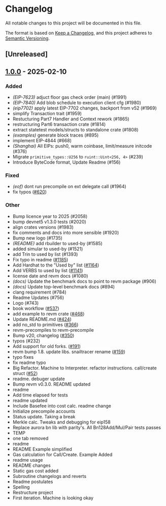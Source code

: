 # Changelog

All notable changes to this project will be documented in this file.

The format is based on [Keep a Changelog](https://keepachangelog.com/en/1.0.0/),
and this project adheres to [Semantic Versioning](https://semver.org/spec/v2.0.0.html).

## [Unreleased]

## [1.0.0](https://github.com/abipalli/revm/releases/tag/revm-statetest-types-v1.0.0) - 2025-02-10

### Added

- *(EIP-7623)* adjuct floor gas check order (main) (#1991)
- *(EIP-7840)* Add blob schedule to execution client cfg (#1980)
- *(eip7702)* apply latest EIP-7702 changes, backport from v52 (#1969)
- simplify Transaction trait (#1959)
- Restucturing Part7 Handler and Context rework (#1865)
- restructuring Part6 transaction crate (#1814)
- extract statetest models/structs to standalone crate (#1808)
- *(examples)* generate block traces (#895)
- implement EIP-4844 (#668)
- *(Shanghai)* All EIPs: push0, warm coinbase, limit/measure initcode (#376)
- Migrate `primitive_types::U256` to `ruint::Uint<256, 4>` (#239)
- Introduce ByteCode format, Update Readme (#156)

### Fixed

- *(eof)* dont run precompile on ext delegate call (#1964)
- fix typos ([#620](https://github.com/abipalli/revm/pull/620))

### Other

- Bump licence year to 2025 (#2058)
- bump devnet5 v1.3.0 tests (#2020)
- align crates versions (#1983)
- fix comments and docs into more sensible (#1920)
- Bump new logo (#1735)
- *(README)* add rbuilder to used-by (#1585)
- added simular to used-by (#1521)
- add Trin to used by list (#1393)
- Fix typo in readme ([#1185](https://github.com/abipalli/revm/pull/1185))
- Add Hardhat to the "Used by" list ([#1164](https://github.com/abipalli/revm/pull/1164))
- Add VERBS to used by list ([#1141](https://github.com/abipalli/revm/pull/1141))
- license date and revm docs (#1080)
- *(docs)* Update the benchmark docs to point to revm package (#906)
- *(docs)* Update top-level benchmark docs (#894)
- clang requirement (#784)
- Readme Updates (#756)
- Logo (#743)
- book workflow ([#537](https://github.com/abipalli/revm/pull/537))
- add example to revm crate ([#468](https://github.com/abipalli/revm/pull/468))
- Update README.md ([#424](https://github.com/abipalli/revm/pull/424))
- add no_std to primitives ([#366](https://github.com/abipalli/revm/pull/366))
- revm-precompiles to revm-precompile
- Bump v20, changelog ([#350](https://github.com/abipalli/revm/pull/350))
- typos (#232)
- Add support for old forks. ([#191](https://github.com/abipalli/revm/pull/191))
- revm bump 1.8. update libs. snailtracer rename ([#159](https://github.com/abipalli/revm/pull/159))
- typo fixes
- fix readme typo
- Big Refactor. Machine to Interpreter. refactor instructions. call/create struct ([#52](https://github.com/abipalli/revm/pull/52))
- readme. debuger update
- Bump revm v0.3.0. README updated
- readme
- Add time elapsed for tests
- readme updated
- Include Basefee into cost calc. readme change
- Initialize precompile accounts
- Status update. Taking a break
- Merkle calc. Tweaks and debugging for eip158
- Replace aurora bn lib with parity's. All Bn128Add/Mul/Pair tests passes
- TEMP
- one tab removed
- readme
- README Example simplified
- Gas calculation for Call/Create. Example Added
- readme usage
- README changes
- Static gas cost added
- Subroutine changelogs and reverts
- Readme postulates
- Spelling
- Restructure project
- First iteration. Machine is looking okay
